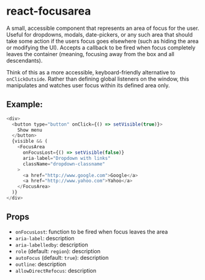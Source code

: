 # react-focusarea

A small, accessible component that represents an area of focus for the user. Useful for dropdowns, modals, date-pickers, or any such area that should take some action if the users focus goes elsewhere (such as hiding the area or modifying the UI). Accepts a callback to be fired when focus completely leaves the container (meaning, focusing away from the box and all descendants).

Think of this as a more accessible, keyboard-friendly alternative to `onClickOutside`. Rather than defining global listeners on the window, this manipulates and watches user focus within its defined area only.

## Example:

```javascript
<div>
  <button type="button" onClick={() => setVisible(true)}>
    Show menu
  </button>
  {visible && (
    <FocusArea
      onFocusLost={() => setVisible(false)}
      aria-label="Dropdown with links"
      className="dropdown-classname"
    >
      <a href="http://www.google.com">Google</a>
      <a href="http://www.yahoo.com">Yahoo</a>
    </FocusArea>
  )}
</div>
```

## Props

- `onFocusLost`: function to be fired when focus leaves the area
- `aria-label`: description
- `aria-labelledby`: description
- `role` (default: `region`): description
- `autoFocus` (default: `true`): description
- `outline`: description
- `allowDirectRefocus`: description
